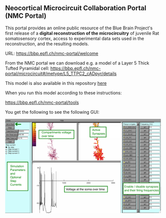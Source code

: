 ## Neocortical Microcircuit Collaboration Portal (NMC Portal)

This portal provides an online public resource of the Blue Brain Project's first release of a **digital reconstruction of the microcircuitry** of juvenile Rat somatosensory cortex, access to experimental data sets used in the reconstruction, and the resulting models.

URL: https://bbp.epfl.ch/nmc-portal/welcome

From the NMC portal we can download e.g. a model of a Layer 5 Thick Tufted Pyramidal cell: 
https://bbp.epfl.ch/nmc-portal/microcircuit#/metype/L5_TTPC2_cADpyr/details

This model is also available in this repository [here](L5\_TTPC2\_cADpyr232\_1)

When you run this model according to these instructions:

https://bbp.epfl.ch/nmc-portal/tools

You get the following to see the following GUI:

![NMC model package GUI](nmc_package_gui.png)
